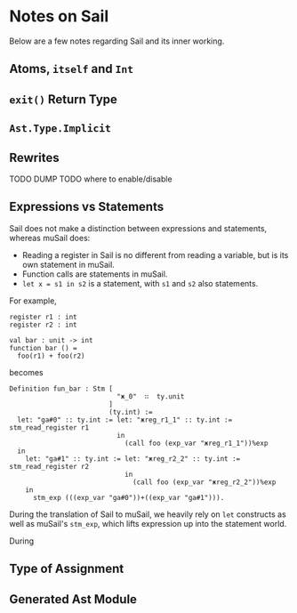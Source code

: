 # Notes on Sail

Below are a few notes regarding Sail and its inner working.

## Atoms, `itself` and `Int`



## `exit()` Return Type

## `Ast.Type.Implicit`

## Rewrites

TODO DUMP
TODO where to enable/disable

## Expressions vs Statements

Sail does not make a distinction between expressions and statements, whereas muSail does:

* Reading a register in Sail is no different from reading a variable, but is its own statement in muSail.
* Function calls are statements in muSail.
* `let x = s1 in s2` is a statement, with `s1` and `s2` also statements.

For example,

```sail
register r1 : int
register r2 : int

val bar : unit -> int
function bar () =
  foo(r1) + foo(r2)
```

becomes

```coq
Definition fun_bar : Stm [
                           "ж_0"  ∷  ty.unit
                         ]
                         (ty.int) :=
  let: "ga#0" :: ty.int := let: "жreg_r1_1" :: ty.int := stm_read_register r1
                           in
                             (call foo (exp_var "жreg_r1_1"))%exp
  in
    let: "ga#1" :: ty.int := let: "жreg_r2_2" :: ty.int := stm_read_register r2
                             in
                               (call foo (exp_var "жreg_r2_2"))%exp
    in
      stm_exp (((exp_var "ga#0"))+((exp_var "ga#1"))).
```

During the translation of Sail to muSail, we heavily rely
on `let` constructs as well as muSail's `stm_exp`,
which lifts expression up into the statement world.

During

## Type of Assignment

## Generated Ast Module
